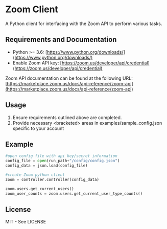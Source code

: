 # Zoom Client

A Python client for interfacing with the Zoom API to perform various tasks.

## Requirements and Documentation

* Python >= 3.6: [https://www.python.org/downloads/](https://www.python.org/downloads/)
* Enable Zoom API key: [https://zoom.us/developer/api/credential](https://zoom.us/developer/api/credential)

Zoom API documentation can be found at the following URL: [https://marketplace.zoom.us/docs/api-reference/zoom-api](https://marketplace.zoom.us/docs/api-reference/zoom-api)

## Usage

1. Ensure requirements outlined above are completed.
2. Provide necessary &lt;bracketed&gt; areas in examples/sample_config.json specific to your account

## Example
```python
#open config file with api key/secret information
config_file = open(run_path+"/config/config.json")
config_data = json.load(config_file)

#create Zoom python client
zoom = controller.controller(config_data)

zoom.users.get_current_users()
zoom_user_counts = zoom.users.get_current_user_type_counts()
```

## License

MIT - See LICENSE
